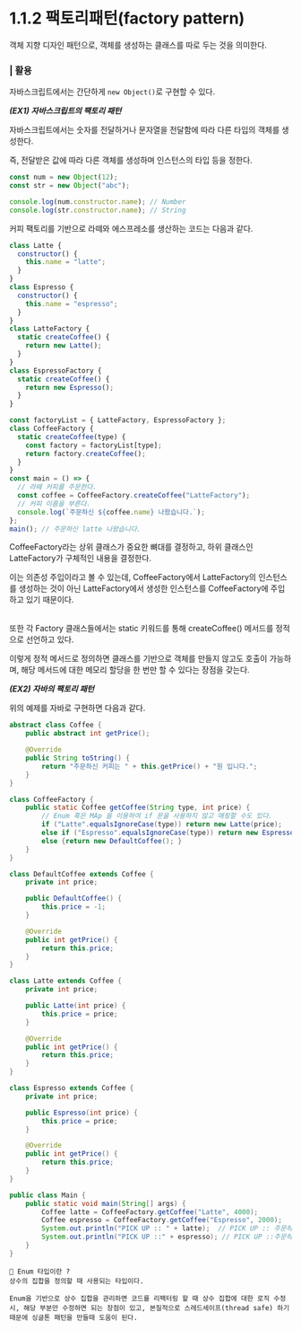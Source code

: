 # 1.1.2 팩토리패턴(factory pattern)

객체 지향 디자인 패턴으로, 객체를 생성하는 클래스를 따로 두는 것을 의미한다.
<br/>

### | 활용

자바스크립트에서는 간단하게 `new Object()`로 구현할 수 있다.

<b>_(EX1) 자바스크립트의 팩토리 패턴_</b>

자바스크립트에서는 숫자를 전달하거나 문자열을 전달함에 따라 다른 타입의 객체를 생성한다.

즉, 전달받은 값에 따라 다른 객체를 생성하며 인스턴스의 타입 등을 정한다.

```js
const num = new Object(12);
const str = new Object("abc");

console.log(num.constructor.name); // Number
console.log(str.constructor.name); // String
```

커피 팩토리를 기반으로 라떼와 에스프레소를 생산하는 코드는 다음과 같다.

```js
class Latte {
  constructor() {
    this.name = "latte";
  }
}
class Espresso {
  constructor() {
    this.name = "espresso";
  }
}
class LatteFactory {
  static createCoffee() {
    return new Latte();
  }
}
class EspressoFactory {
  static createCoffee() {
    return new Espresso();
  }
}

const factoryList = { LatteFactory, EspressoFactory };
class CoffeeFactory {
  static createCoffee(type) {
    const factory = factoryList[type];
    return factory.createCoffee();
  }
}
const main = () => {
  // 라떼 커피를 주문한다.
  const coffee = CoffeeFactory.createCoffee("LatteFactory");
  // 커피 이름을 부른다.
  console.log(`주문하신 ${coffee.name} 나왔습니다.`);
};
main(); // 주문하신 latte 나왔습니다.
```

CoffeeFactory라는 상위 클래스가 중요한 뼈대를 결정하고, 하위 클래스인 LatteFactory가 구체적인 내용을 결정한다.

이는 의존성 주입이라고 볼 수 있는데, CoffeeFactory에서 LatteFactory의 인스턴스를 생성하는 것이 아닌 LatteFactory에서 생성한 인스턴스를 CoffeeFactory에 주입하고 있기 때문이다.

<br />
또한 각 Factory 클래스들에서는 static 키워드를 통해 createCoffee() 메서드를 정적으로 선언하고 있다.

이렇게 정적 메서드로 정의하면 클래스를 기반으로 객체를 만들지 않고도 호출이 가능하며, 해당 메서드에 대한 메모리 할당을 한 번만 할 수 있다는 장점을 갖는다.

<b>_(EX2) 자바의 팩토리 패턴_</b>

위의 예제를 자바로 구현하면 다음과 같다.

```java
abstract class Coffee {
    public abstract int getPrice();

    @Override
    public String toString() {
        return "주문하신 커피는 " + this.getPrice() + "원 입니다.";
    }
}

class CoffeeFactory {
    public static Coffee getCoffee(String type, int price) {
        // Enum 혹은 MAp 을 이용하여 if 문을 사용하지 않고 매핑할 수도 있다.
        if ("Latte".equalsIgnoreCase(type)) return new Latte(price);
        else if ("Espresso".equalsIgnoreCase(type)) return new Espresso(price);
        else {return new DefaultCoffee(); }
    }
}

class DefaultCoffee extends Coffee {
    private int price;

    public DefaultCoffee() {
        this.price = -1;
    }

    @Override
    public int getPrice() {
        return this.price;
    }
}

class Latte extends Coffee {
    private int price;

    public Latte(int price) {
        this.price = price;
    }

    @Override
    public int getPrice() {
        return this.price;
    }
}

class Espresso extends Coffee {
    private int price;

    public Espresso(int price) {
        this.price = price;
    }

    @Override
    public int getPrice() {
        return this.price;
    }
}

public class Main {
    public static void main(String[] args) {
        Coffee latte = CoffeeFactory.getCoffee("Latte", 4000);
        Coffee espresso = CoffeeFactory.getCoffee("Espresso", 2000);
        System.out.println("PICK UP :: " + latte);  // PICK UP :: 주문하신 커피는 4000원 입니다.
        System.out.println("PICK UP ::" + espresso); // PICK UP ::주문하신 커피는 2000원 입니다.
    }
}
```

```
🥸 Enum 타입이란 ?
상수의 집합을 정의할 때 사용되는 타입이다.

Enum을 기반으로 상수 집합을 관리하면 코드를 리팩터링 할 때 상수 집합에 대한 로직 수정 시, 해당 부분만 수정하면 되는 장점이 있고, 본질적으로 스레드세이프(thread safe) 하기 때문에 싱글톤 패턴을 만들때 도움이 된다.
```
